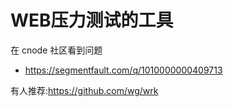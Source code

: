 # WEB压力测试的工具

在 cnode 社区看到问题

* https://segmentfault.com/q/1010000000409713

有人推荐:https://github.com/wg/wrk
